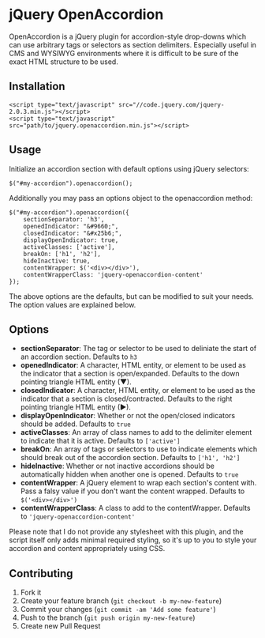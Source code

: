 # jQuery OpenAccordion

OpenAccordion is a jQuery plugin for accordion-style drop-downs which can use arbitrary tags or selectors as
section delimiters. Especially useful in CMS and WYSIWYG environments where it is difficult to be sure of the
exact HTML structure to be used.

## Installation

    <script type="text/javascript" src="//code.jquery.com/jquery-2.0.3.min.js"></script>
    <script type="text/javascript" src="path/to/jquery.openaccordion.min.js"></script>

## Usage

Initialize an accordion section with default options using jQuery selectors:

    $("#my-accordion").openaccordion();

Additionally you may pass an options object to the openaccordion method:

    $("#my-accordion").openaccordion({
        sectionSeparator: 'h3',
        openedIndicator: "&#9660;",
        closedIndicator: "&#x25b6;",
        displayOpenIndicator: true,
        activeClasses: ['active'],
        breakOn: ['h1', 'h2'],
        hideInactive: true,
        contentWrapper: $('<div></div>'),
        contentWrapperClass: 'jquery-openaccordion-content'
    });

The above options are the defaults, but can be modified to suit your needs. The option values are explained below.

## Options

- __sectionSeparator__: The tag or selector to be used to deliniate the start of an accordion section. Defaults to ```h3```
- __openedIndicator__: A character, HTML entity, or element to be used as the indicator that a section is open/expanded. Defaults to the down pointing triangle HTML entity (&#9660;).
- __closedIndicator__: A character, HTML entity, or element to be used as the indicator that a section is closed/contracted. Defaults to the right pointing triangle HTML entity (&#x25b6;).
- __displayOpenIndicator__: Whether or not the open/closed indicators should be added. Defaults to ```true```
- __activeClasses__: An array of class names to add to the delimiter element to indicate that it is active. Defaults to ```['active']```
- __breakOn__: An array of tags or selectors to use to indicate elements which should break out of the accordion section. Defaults to ```['h1', 'h2']```
- __hideInactive__: Whether or not inactive accordions should be automatically hidden when another one is opened. Defaults to ```true```
- __contentWrapper__: A jQuery element to wrap each section's content with. Pass a falsy value if you don't want the content wrapped. Defaults to ```$('<div></div>')```
- __contentWrapperClass__: A class to add to the contentWrapper. Defaults to ```'jquery-openaccordion-content'```

Please note that I do not provide any stylesheet with this plugin, and the script itself only adds minimal required styling, so it's up to you to style your accordion and content appropriately using CSS.

## Contributing

1. Fork it
2. Create your feature branch (`git checkout -b my-new-feature`)
3. Commit your changes (`git commit -am 'Add some feature'`)
4. Push to the branch (`git push origin my-new-feature`)
5. Create new Pull Request